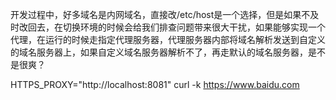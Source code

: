 开发过程中，好多域名是内网域名，直接改/etc/host是一个选择，但是如果不及时改回去，在切换环境的时候会给我们排查问题带来很大干扰，如果能够实现一个代理，在运行的时候走指定代理服务器，代理服务器内部将域名解析发送到自定义的域名服务器上，如果自定义域名服务器解析不了，再走默认的域名服务器，​是不是很爽？

HTTPS_PROXY="http://localhost:8081" curl -k https://www.baidu.com


